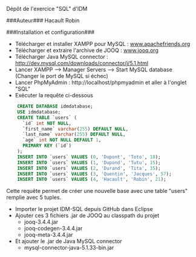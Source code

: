 Dépôt de l'exercice "SQL" d'IDM

###Auteur###
Hacault Robin

###Installation et configuration###
- Télécharger et installer XAMPP pour MySQL : www.apachefriends.org
- Télécharger et extraire l'archive de JOOQ : www.jooq.org
- Télécharger Java MySQL connector : http://dev.mysql.com/downloads/connector/j/5.1.html
- Lancer XAMPP --> Manager Servers --> Start MySQL database (Changer le port de MySQL si échec)
- Lancer PhpMyAdmin : http://localhost/phpmyadmin et aller à l'onglet "SQL"
- Exécuter la requête ci-dessous
``` sql
    CREATE DATABASE idmdatabase;
    USE idmdatabase;
    CREATE TABLE `users` (
      `id` int NOT NULL,
      `first_name` varchar(255) DEFAULT NULL,
      `last_name` varchar(255) DEFAULT NULL,
      `age` int NOT NULL DEFAULT 1,
      PRIMARY KEY (`id`)
    );
    INSERT INTO `users` VALUES (0, 'Dupont', 'Toto', 18);
    INSERT INTO `users` VALUES (1, 'Dupond', 'Tutu', 15);
    INSERT INTO `users` VALUES (2, 'Durand', 'Tita', 35);
    INSERT INTO `users` VALUES (3, 'Quentin', 'Jacques', 57);
    INSERT INTO `users` VALUES (4, 'Hacault', 'Robin', 21);
```
   Cette requête permet de créer une nouvelle base avec une table "users" remplie avec 5 tuples.
- Importer le projet IDM-SQL depuis GitHub dans Eclipse
- Ajouter ces 3 fichiers .jar de JOOQ au classpath du projet
  - jooq-3.4.4.jar
  - jooq-codegen-3.4.4.jar
  - jooq-meta-3.4.4.jar
- Et ajouter le .jar de Java MySQL connector
  - mysql-connector-java-5.1.33-bin.jar



